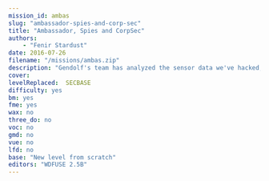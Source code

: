 ```yaml
---
mission_id: ambas
slug: "ambassador-spies-and-corp-sec"
title: "Ambassador, Spies and CorpSec"
authors: 
    - "Fenir Stardust"
date: 2016-07-26
filename: "/missions/ambas.zip"
description: "Gendolf's team has analyzed the sensor data we've hacked, no doubt about it that cruiser is out of its class either for mass or main drives. Headquarters orders are find a way into the NAVI computer core, it should be near the main bridge. There you will need to short pins B4 with A29 of the NAVI modual to put it into diagnostics mode. We will take care of the rest."
cover:
levelReplaced:	SECBASE
difficulty: yes
bm:	yes
fme: yes
wax: no
three_do: no
voc: no
gmd: no
vue: no
lfd: no
base: "New level from scratch"
editors: "WDFUSE 2.5B"
---
```

